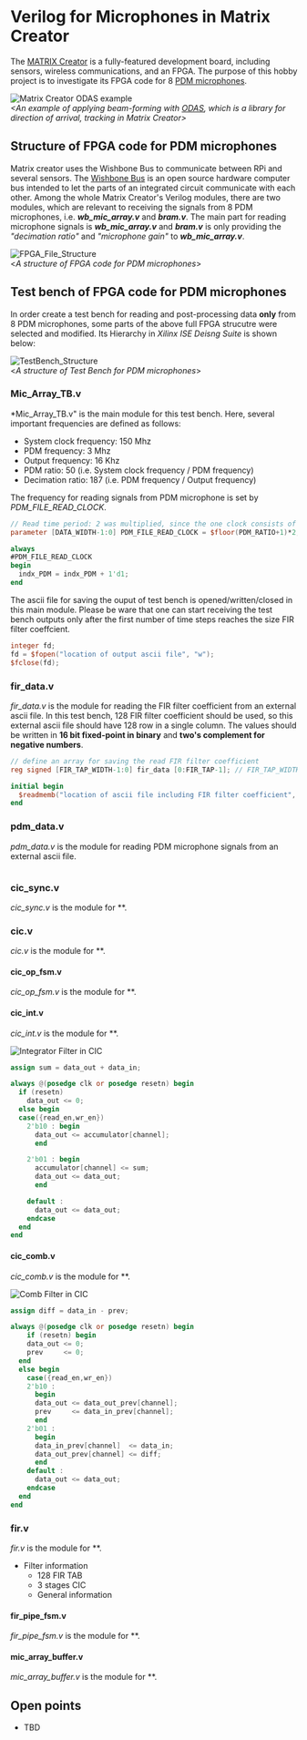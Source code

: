 # Verilog for Microphones in Matrix Creator
The [MATRIX Creator](https://matrix-io.github.io/matrix-documentation/matrix-creator/overview/) is a fully-featured development board, including sensors, wireless communications, and an FPGA. The purpose of this hobby project is to investigate its FPGA code for 8 [PDM microphones](https://matrix-io.github.io/matrix-documentation/matrix-creator/resources/microphone/).  

![Matrix Creator ODAS example](Pictures/ODAS_Matrix_Creator.gif)
</br>*<An example of applying beam-forming with [ODAS](https://www.hackster.io/matrix-labs/direction-of-arrival-for-matrix-voice-creator-using-odas-b7a15b), which is a library for direction of arrival, tracking in Matrix Creator>*

## Structure of FPGA code for PDM microphones
Matrix creator uses the Wishbone Bus to communicate between RPi and several sensors. The [Wishbone Bus](https://en.wikipedia.org/wiki/Wishbone_(computer_bus)) is an open source hardware computer bus intended to let the parts of an integrated circuit communicate with each other. Among the whole Matrix Creator's Verilog modules, there are two modules, which are relevant to receiving the signals from 8 PDM microphones, i.e. ***wb_mic_array.v*** and ***bram.v***. The main part for reading microphone signals is ***wb_mic_array.v*** and ***bram.v*** is only providing the *"decimation ratio"* and *"microphone gain"* to ***wb_mic_array.v***.

![FPGA_File_Structure](Pictures/FPGA_File_Structure.png)
</br><*A structure of FPGA code for PDM microphones*>

## Test bench of FPGA code for PDM microphones

In order create a test bench for reading and post-processing data **only** from 8 PDM microphones, some parts of the above full FPGA strucutre were selected and modified. Its Hierarchy in *Xilinx ISE Deisng Suite* is shown below:

![TestBench_Structure](Pictures/FPGA_TestBench_Structure.png)
</br><*A structure of Test Bench for PDM microphones*>

### Mic_Array_TB.v
*Mic_Array_TB.v" is the main module for this test bench. Here, several important frequencies are defined as follows:

- System clock frequency: 150 Mhz
- PDM frequency: 3 Mhz
- Output frequency: 16 Khz
- PDM ratio: 50 (i.e. System clock frequency / PDM frequency)
- Decimation ratio: 187 (i.e. PDM frequency / Output frequency)

The frequency for reading signals from PDM microphone is set by *PDM_FILE_READ_CLOCK*.
```verilog
// Read time period: 2 was multiplied, since the one clock consists of two values, i.e. "one" and "zero"
parameter [DATA_WIDTH-1:0] PDM_FILE_READ_CLOCK = $floor(PDM_RATIO+1)*2; 

always
#PDM_FILE_READ_CLOCK
begin
  indx_PDM = indx_PDM + 1'd1;
end
```

The ascii file for saving the ouput of test bench is opened/written/closed in this main module. Please be ware that one can start receiving the test bench outputs only after the first number of time steps reaches the size FIR filter coeffcient.
```verilog
integer fd;
fd = $fopen("location of output ascii file", "w");
$fclose(fd); 
```


### fir_data.v
*fir_data.v* is the module for reading the FIR filter coefficient from an external ascii file. In this test bench, 128 FIR filter coefficient should be used, so this external ascii file should have 128 row in a single column. The values should be written in **16 bit fixed-point in binary** and **two's complement for negative numbers**.

```verilog
// define an array for saving the read FIR filter coefficient
reg signed [FIR_TAP_WIDTH-1:0] fir_data [0:FIR_TAP-1]; // FIR_TAP_WIDTH = 16 and FIR_TAP = 128

initial begin
  $readmemb("location of ascii file including FIR filter coefficient", fir_data);
end
```

### pdm_data.v
*pdm_data.v* is the module for reading PDM microphone signals from an external ascii file.

```verilog

```

### cic_sync.v
*cic_sync.v* is the module for **.

### cic.v
*cic.v* is the module for **.

#### cic_op_fsm.v
*cic_op_fsm.v* is the module for **.

#### cic_int.v
*cic_int.v* is the module for **.

![Integrator Filter in CIC](Pictures/Integrator_Filter.png)

```verilog
assign sum = data_out + data_in;

always @(posedge clk or posedge resetn) begin
  if (resetn)
    data_out <= 0;
  else begin
  case({read_en,wr_en})
    2'b10 : begin
      data_out <= accumulator[channel];
      end

    2'b01 : begin
      accumulator[channel] <= sum;
      data_out <= data_out; 
      end

    default :
      data_out <= data_out;
    endcase
  end
end
```


#### cic_comb.v
*cic_comb.v* is the module for **.


![Comb Filter in CIC](Pictures/Comb_Filter.png)

```verilog
assign diff = data_in - prev;

always @(posedge clk or posedge resetn) begin
    if (resetn) begin
    data_out <= 0;
    prev     <= 0;
  end
  else begin
    case({read_en,wr_en})
    2'b10 :
      begin
      data_out <= data_out_prev[channel];
      prev     <= data_in_prev[channel];
      end
    2'b01 :
      begin
      data_in_prev[channel]  <= data_in;
      data_out_prev[channel] <= diff;
      end
    default :
      data_out <= data_out;
    endcase
  end
end
```


### fir.v
*fir.v* is the module for **.

- Filter information
  - 128 FIR TAB
  - 3 stages CIC
  - General information

#### fir_pipe_fsm.v
*fir_pipe_fsm.v* is the module for **.

#### mic_array_buffer.v
*mic_array_buffer.v* is the module for **.


## Open points
- TBD

